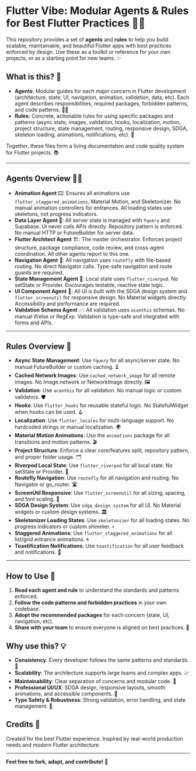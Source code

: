 # Flutter Vibe: Modular Agents & Rules for Best Flutter Practices 🚀🧩

This repository provides a set of **agents** and **rules** to help you build scalable, maintainable, and beautiful Flutter apps with best practices enforced by design. Use these as a toolkit or reference for your own projects, or as a starting point for new teams. ✨

## What is this? 🤔

- **Agents**: Modular guides for each major concern in Flutter development (architecture, state, UI, navigation, animation, validation, data, etc). Each agent describes responsibilities, required packages, forbidden patterns, and code patterns. 🧑‍💻
- **Rules**: Concrete, actionable rules for using specific packages and patterns (async state, images, validation, hooks, localization, motion, project structure, state management, routing, responsive design, SDGA, skeleton loading, animations, notifications, etc). 📏

Together, these files form a living documentation and code quality system for Flutter projects. 📚

---

## Agents Overview 🕵️‍♂️

- **Animation Agent** 🎞️: Ensures all animations use `flutter_staggered_animations`, Material Motion, and Skeletonizer. No manual animation controllers for entrances. All loading states use skeletons, not progress indicators.
- **Data Layer Agent** 🔌: All server state is managed with `fquery` and Supabase. UI never calls APIs directly. Repository pattern is enforced. No manual HTTP or FutureBuilder for server data.
- **Flutter Architect Agent** 🏗️: The master orchestrator. Enforces project structure, package compliance, code review, and cross-agent coordination. All other agents report to this one.
- **Navigation Agent** 🧭: All navigation uses `routefly` with file-based routing. No direct Navigator calls. Type-safe navigation and route guards are required.
- **State Management Agent** 🧠: Local state uses `flutter_riverpod`. No setState or Provider. Encourages testable, reactive state logic.
- **UI Component Agent** 🎨: All UI is built with the SDGA design system and `flutter_screenutil` for responsive design. No Material widgets directly. Accessibility and performance are required.
- **Validation Schema Agent** ✅: All validation uses `acanthis` schemas. No manual if/else or RegExp. Validation is type-safe and integrated with forms and APIs.

---

## Rules Overview 📜

- **Async State Management**: Use `fquery` for all async/server state. No manual FutureBuilder or custom caching. ⏳
- **Cached Network Images**: Use `cached_network_image` for all remote images. No Image.network or NetworkImage directly. 🖼️
- **Validation**: Use `acanthis` for all validation. No manual logic or custom validators. 🛡️
- **Hooks**: Use `flutter_hooks` for reusable stateful logic. No StatefulWidget when hooks can be used. 🪝
- **Localization**: Use `flutter_locales` for multi-language support. No hardcoded strings or manual localization. 🌍
- **Material Motion Animations**: Use the `animations` package for all transitions and motion patterns. 🎬
- **Project Structure**: Enforce a clear core/features split, repository pattern, and proper folder usage. 🗂️
- **Riverpod Local State**: Use `flutter_riverpod` for all local state. No setState or Provider. 🧬
- **Routefly Navigation**: Use `routefly` for all navigation and routing. No Navigator or go_router. 🛣️
- **ScreenUtil Responsive**: Use `flutter_screenutil` for all sizing, spacing, and font scaling. 📱
- **SDGA Design System**: Use `sdga_design_system` for all UI. No Material widgets or custom design systems. 🏛️
- **Skeletonizer Loading States**: Use `skeletonizer` for all loading states. No progress indicators or custom shimmer. 💀
- **Staggered Animations**: Use `flutter_staggered_animations` for all list/grid entrance animations. 🌀
- **Toastification Notifications**: Use `toastification` for all user feedback and notifications. 🔔

---

## How to Use 📝

1. **Read each agent and rule** to understand the standards and patterns enforced.
2. **Follow the code patterns and forbidden practices** in your own codebase.
3. **Adopt the recommended packages** for each concern (state, UI, navigation, etc).
4. **Share with your team** to ensure everyone is aligned on best practices. 🤝

## Why use this? 💡

- **Consistency**: Every developer follows the same patterns and standards. 📏
- **Scalability**: The architecture supports large teams and complex apps. 📈
- **Maintainability**: Clear separation of concerns and modular code. 🧩
- **Professional UI/UX**: SDGA design, responsive layouts, smooth animations, and accessible components. 🏅
- **Type Safety & Robustness**: Strong validation, error handling, and state management. 🦾

## Credits 🙏

Created for the best Flutter experience. Inspired by real-world production needs and modern Flutter architecture.

---

**Feel free to fork, adapt, and contribute!** 🌟
